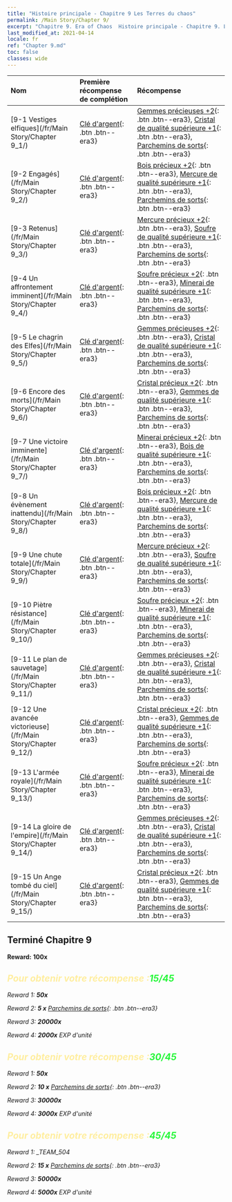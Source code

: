 ```yaml
---
title: "Histoire principale - Chapitre 9 Les Terres du chaos"
permalink: /Main Story/Chapter 9/
excerpt: "Chapitre 9. Era of Chaos  Histoire principale - Chapitre 9. Les Terres du chaos"
last_modified_at: 2021-04-14
locale: fr
ref: "Chapter 9.md"
toc: false
classes: wide
---
```


  | Nom |  Première récompense de complétion | Récompense |
  |:------------|:------------|:------------| 
  | [9-1 Vestiges elfiques](/fr/Main Story/Chapter 9_1/) | [Clé d'argent](/fr/Items/con_693/){: .btn .btn--era3} | [Gemmes précieuses +2](/fr/Items/mat_30/){: .btn .btn--era3}, [Cristal de qualité supérieure +1](/fr/Items/mat_24/){: .btn .btn--era3}, [Parchemins de sorts](/fr/Items/con_694/){: .btn .btn--era3} |
  | [9-2 Engagés](/fr/Main Story/Chapter 9_2/) | [Clé d'argent](/fr/Items/con_693/){: .btn .btn--era3} | [Bois précieux +2](/fr/Items/mat_27/){: .btn .btn--era3}, [Mercure de qualité supérieure +1](/fr/Items/mat_21/){: .btn .btn--era3}, [Parchemins de sorts](/fr/Items/con_694/){: .btn .btn--era3} |
  | [9-3 Retenus](/fr/Main Story/Chapter 9_3/) | [Clé d'argent](/fr/Items/con_693/){: .btn .btn--era3} | [Mercure précieux +2](/fr/Items/mat_28/){: .btn .btn--era3}, [Soufre de qualité supérieure +1](/fr/Items/mat_22/){: .btn .btn--era3}, [Parchemins de sorts](/fr/Items/con_694/){: .btn .btn--era3} |
  | [9-4 Un affrontement imminent](/fr/Main Story/Chapter 9_4/) | [Clé d'argent](/fr/Items/con_693/){: .btn .btn--era3} | [Soufre précieux +2](/fr/Items/mat_29/){: .btn .btn--era3}, [Minerai de qualité supérieure +1](/fr/Items/mat_19/){: .btn .btn--era3}, [Parchemins de sorts](/fr/Items/con_694/){: .btn .btn--era3} |
  | [9-5 Le chagrin des Elfes](/fr/Main Story/Chapter 9_5/) | [Clé d'argent](/fr/Items/con_693/){: .btn .btn--era3} | [Gemmes précieuses +2](/fr/Items/mat_30/){: .btn .btn--era3}, [Cristal de qualité supérieure +1](/fr/Items/mat_24/){: .btn .btn--era3}, [Parchemins de sorts](/fr/Items/con_694/){: .btn .btn--era3} |
  | [9-6 Encore des morts](/fr/Main Story/Chapter 9_6/) | [Clé d'argent](/fr/Items/con_693/){: .btn .btn--era3} | [Cristal précieux +2](/fr/Items/mat_31/){: .btn .btn--era3}, [Gemmes de qualité supérieure +1](/fr/Items/mat_23/){: .btn .btn--era3}, [Parchemins de sorts](/fr/Items/con_694/){: .btn .btn--era3} |
  | [9-7 Une victoire imminente](/fr/Main Story/Chapter 9_7/) | [Clé d'argent](/fr/Items/con_693/){: .btn .btn--era3} | [Minerai précieux +2](/fr/Items/mat_26/){: .btn .btn--era3}, [Bois de qualité supérieure +1](/fr/Items/mat_20/){: .btn .btn--era3}, [Parchemins de sorts](/fr/Items/con_694/){: .btn .btn--era3} |
  | [9-8 Un évènement inattendu](/fr/Main Story/Chapter 9_8/) | [Clé d'argent](/fr/Items/con_693/){: .btn .btn--era3} | [Bois précieux +2](/fr/Items/mat_27/){: .btn .btn--era3}, [Mercure de qualité supérieure +1](/fr/Items/mat_21/){: .btn .btn--era3}, [Parchemins de sorts](/fr/Items/con_694/){: .btn .btn--era3} |
  | [9-9 Une chute totale](/fr/Main Story/Chapter 9_9/) | [Clé d'argent](/fr/Items/con_693/){: .btn .btn--era3} | [Mercure précieux +2](/fr/Items/mat_28/){: .btn .btn--era3}, [Soufre de qualité supérieure +1](/fr/Items/mat_22/){: .btn .btn--era3}, [Parchemins de sorts](/fr/Items/con_694/){: .btn .btn--era3} |
  | [9-10 Piètre résistance](/fr/Main Story/Chapter 9_10/) | [Clé d'argent](/fr/Items/con_693/){: .btn .btn--era3} | [Soufre précieux +2](/fr/Items/mat_29/){: .btn .btn--era3}, [Minerai de qualité supérieure +1](/fr/Items/mat_19/){: .btn .btn--era3}, [Parchemins de sorts](/fr/Items/con_694/){: .btn .btn--era3} |
  | [9-11 Le plan de sauvetage](/fr/Main Story/Chapter 9_11/) | [Clé d'argent](/fr/Items/con_693/){: .btn .btn--era3} | [Gemmes précieuses +2](/fr/Items/mat_30/){: .btn .btn--era3}, [Cristal de qualité supérieure +1](/fr/Items/mat_24/){: .btn .btn--era3}, [Parchemins de sorts](/fr/Items/con_694/){: .btn .btn--era3} |
  | [9-12 Une avancée victorieuse](/fr/Main Story/Chapter 9_12/) | [Clé d'argent](/fr/Items/con_693/){: .btn .btn--era3} | [Cristal précieux +2](/fr/Items/mat_31/){: .btn .btn--era3}, [Gemmes de qualité supérieure +1](/fr/Items/mat_23/){: .btn .btn--era3}, [Parchemins de sorts](/fr/Items/con_694/){: .btn .btn--era3} |
  | [9-13 L'armée royale](/fr/Main Story/Chapter 9_13/) | [Clé d'argent](/fr/Items/con_693/){: .btn .btn--era3} | [Soufre précieux +2](/fr/Items/mat_29/){: .btn .btn--era3}, [Minerai de qualité supérieure +1](/fr/Items/mat_19/){: .btn .btn--era3}, [Parchemins de sorts](/fr/Items/con_694/){: .btn .btn--era3} |
  | [9-14 La gloire de l'empire](/fr/Main Story/Chapter 9_14/) | [Clé d'argent](/fr/Items/con_693/){: .btn .btn--era3} | [Gemmes précieuses +2](/fr/Items/mat_30/){: .btn .btn--era3}, [Cristal de qualité supérieure +1](/fr/Items/mat_24/){: .btn .btn--era3}, [Parchemins de sorts](/fr/Items/con_694/){: .btn .btn--era3} |
  | [9-15 Un Ange tombé du ciel](/fr/Main Story/Chapter 9_15/) | [Clé d'argent](/fr/Items/con_693/){: .btn .btn--era3} | [Cristal précieux +2](/fr/Items/mat_31/){: .btn .btn--era3}, [Gemmes de qualité supérieure +1](/fr/Items/mat_23/){: .btn .btn--era3}, [Parchemins de sorts](/fr/Items/con_694/){: .btn .btn--era3} |


## Terminé Chapitre 9

 **Reward:**  **100x** <i class="fas fa-gem"/>



## <span style="color: #ffeea0">Pour obtenir votre récompense :</span><span style="color: #27f73a">15/45</span>

 Reward 1:  **50x** <i class="fas fa-gem"/>

 Reward 2: **5 x** [Parchemins de sorts](/fr/Items/con_694/){: .btn .btn--era3}

 Reward 3:  **20000x** <i class="fas fa-coins"/>

 Reward 4:  **2000x** EXP d'unité



## <span style="color: #ffeea0">Pour obtenir votre récompense :</span><span style="color: #27f73a">30/45</span>

 Reward 1:  **50x** <i class="fas fa-gem"/>

 Reward 2: **10 x** [Parchemins de sorts](/fr/Items/con_694/){: .btn .btn--era3}

 Reward 3:  **30000x** <i class="fas fa-coins"/>

 Reward 4:  **3000x** EXP d'unité



## <span style="color: #ffeea0">Pour obtenir votre récompense :</span><span style="color: #27f73a">45/45</span>

 Reward 1: _TEAM_504

 Reward 2: **15 x** [Parchemins de sorts](/fr/Items/con_694/){: .btn .btn--era3}

 Reward 3:  **50000x** <i class="fas fa-coins"/>

 Reward 4:  **5000x** EXP d'unité

